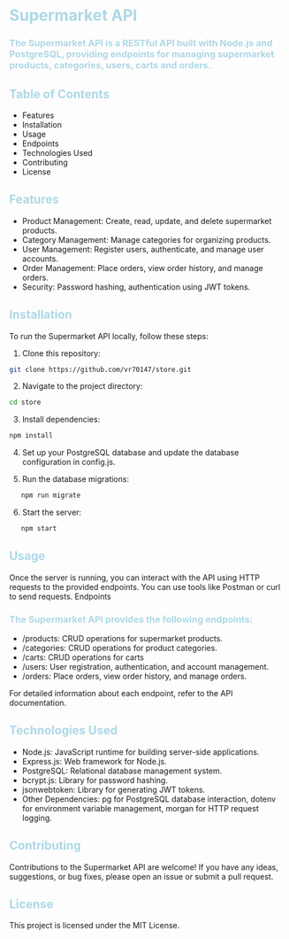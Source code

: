 # <span style="color:lightblue">Supermarket API</span>

### <span style="color:lightblue">The Supermarket API is a RESTful API built with Node.js and PostgreSQL, providing endpoints for managing supermarket products, categories, users, carts and orders.</span>

## <span style="color:lightblue">Table of Contents</span>

- Features
- Installation
- Usage
- Endpoints
- Technologies Used
- Contributing
- License

## <span style="color:lightblue">Features</span>

- Product Management: Create, read, update, and delete supermarket products.
- Category Management: Manage categories for organizing products.
- User Management: Register users, authenticate, and manage user accounts.
- Order Management: Place orders, view order history, and manage orders.
- Security: Password hashing, authentication using JWT tokens.

## <span style="color:lightblue">Installation</span>

To run the Supermarket API locally, follow these steps:

1. Clone this repository:

```bash
git clone https://github.com/vr70147/store.git
```

2. Navigate to the project directory:

```bash
cd store
```

3. Install dependencies:

```bash
npm install
```

4. Set up your PostgreSQL database and update the database configuration in config.js.

5. Run the database migrations:

```bash
   npm run migrate
```

6. Start the server:

```bash
   npm start
```

## <span style="color:lightblue">Usage</span>

Once the server is running, you can interact with the API using HTTP requests to the provided endpoints. You can use tools like Postman or curl to send requests.
Endpoints

### <span style="color:lightblue">The Supermarket API provides the following endpoints:</span>

- /products: CRUD operations for supermarket products.
- /categories: CRUD operations for product categories.
- /carts: CRUD operations for carts
- /users: User registration, authentication, and account management.
- /orders: Place orders, view order history, and manage orders.

For detailed information about each endpoint, refer to the API documentation.

## <span style="color:lightblue">Technologies Used</span>

- Node.js: JavaScript runtime for building server-side applications.
- Express.js: Web framework for Node.js.
- PostgreSQL: Relational database management system.
- bcrypt.js: Library for password hashing.
- jsonwebtoken: Library for generating JWT tokens.
- Other Dependencies: pg for PostgreSQL database interaction, dotenv for environment variable management, morgan for HTTP request logging.

## <span style="color:lightblue">Contributing</span>

Contributions to the Supermarket API are welcome! If you have any ideas, suggestions, or bug fixes, please open an issue or submit a pull request.

## <span style="color:lightblue">License</span>

This project is licensed under the MIT License.
